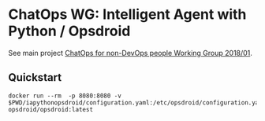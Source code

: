 # ChatOps WG: Intelligent Agent with Python / Opsdroid
See main project [ChatOps for non-DevOps people Working Group 2018/01](https://github.com/fititnt/chatops-wg).

## Quickstart

```
docker run --rm  -p 8080:8080 -v $PWD/iapythonopsdroid/configuration.yaml:/etc/opsdroid/configuration.yaml:ro opsdroid/opsdroid:latest
```
